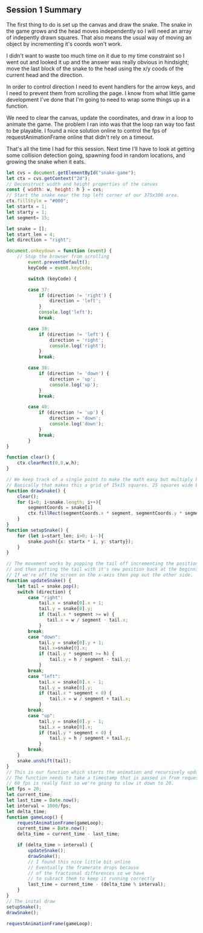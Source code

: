 ## Session 1 Summary
The first thing to do is set up the canvas and draw the snake. The snake in the game grows and the head moves independently so I will need an array of indepently drawn squares. That also means the usual way of moving an object by incrementing it's coords won't work.

I didn't want to waste too much time on it due to my time constraint so I went out and looked it up and the answer was really obvious in hindsight; move the last block of the snake to the head using the x/y coods of the current head and the direction. 

In order to control direction I need to event handlers for the arrow keys, and I need to prevent them from scrolling the page. I know from what little game development I've done that I'm going to need to wrap some things up in a function. 

We need to clear the canvas, update the coordinates, and draw in a loop to animate the game. The problem I ran into was that the loop ran way too fast to be playable. I found a nice solution online to control the fps of requestAnimationFrame online that didn't rely on a timeout.

That's all the time I had for this session. Next time I'll have to look at getting some collision detection going, spawning food in random locations, and growing the snake when it eats.

```javascript
let cvs = document.getElementById("snake-game");
let ctx = cvs.getContext("2d");
// Deconstruct width and height properties of the canvas
const { width: w, height: h } = cvs;
// Start the snake near the top left corner of our 375x300 area.
ctx.fillStyle = "#000";
let startx = 1;
let starty = 1;
let segment= 15;

let snake = [];
let start_len = 4;
let direction = "right";

document.onkeydown = function (event) {
    // Stop the browser from scrolling
        event.preventDefault();
        keyCode = event.keyCode;

        switch (keyCode) {

        case 37:
            if (direction != 'right') {
                direction = 'left';
            }
            console.log('left');
            break;

        case 39:
            if (direction != 'left') {
                direction = 'right';
                console.log('right');
            }
            break;

        case 38:
            if (direction != 'down') {
                direction = 'up';
                console.log('up');
            }
            break;

        case 40:
            if (direction != 'up') {
                direction = 'down';
                console.log('down');
            }
            break;
        }
}

function clear() {
    ctx.clearRect(0,0,w,h);
}

// We keep track of a single point to make the math easy but multiply by side of a segment when drawing
// Basically that makes this a grid of 15x15 squares. 25 squares wide by 20 squares tall.
function drawSnake() {
    clear();
    for (i=0; i<snake.length; i++){
        segmentCoords = snake[i]
        ctx.fillRect(segmentCoords.x * segment, segmentCoords.y * segment, segment, segment);
    }
}
function setupSnake() {
    for (let i=start_len; i>0; i--){
        snake.push({x: startx * i, y: starty});
    }
}

// The movement works by popping the tail off incrementing the position from the head
// and then putting the tail with it's new position back at the beginning of the array.
// If we're off the screen on the x-axis then pop out the other side.
function updateSnake() {
    let tail = snake.pop();
    switch (direction) {
        case "right":
            tail.x = snake[0].x + 1;
            tail.y = snake[0].y;
            if (tail.x * segment >= w) {
               tail.x = w / segment - tail.x;
            }
        break;
        case "down":
            tail.y = snake[0].y + 1;
            tail.x=snake[0].x;
            if (tail.y * segment >= h) {
                tail.y = h / segment - tail.y;
            }
        break;
        case "left":
            tail.x = snake[0].x - 1;
            tail.y = snake[0].y;
            if (tail.x * segment < 0) {
                tail.x = w / segment + tail.x;
            }
        break;
        case "up":
            tail.y = snake[0].y - 1;
            tail.x = snake[0].x;
            if (tail.y * segment < 0) {
                tail.y = h / segment + tail.y;
            }
        break;
    }
    snake.unshift(tail);
}
// This is our function which starts the animation and recursively updates
// The function needs to take a timestamp that is passed in from requestAnimation frame.
// 60 fps is really fast so we're going to slow it down to 20.
let fps = 20;
let current_time;
let last_time = Date.now();
let interval = 1000/fps;
let delta_time;
function gameLoop() {
    requestAnimationFrame(gameLoop);
    current_time = Date.now();
    delta_time = current_time - last_time;

    if (delta_time > interval) {
        updateSnake();
        drawSnake();
        // I found this nice little bit online
        // Eventually the framerate drops because
        // of the fractional differences so we have
        // to subract them to keep it running correctly
        last_time = current_time - (delta_time % interval);
    }
}
// The inital draw
setupSnake();
drawSnake();

requestAnimationFrame(gameLoop);

```

